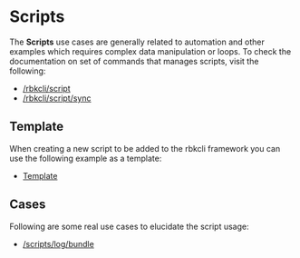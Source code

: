 # Scripts

The **Scripts** use cases are generally related to automation and other examples which requires complex data manipulation or loops. 
To check the documentation on set of commands that manages scripts, visit the following:
 - [/rbkcli/script](rbkcli_script.md)
 - [/rbkcli/script/sync](rbkcli_script_sync.md)

## Template
When creating a new script to be added to the rbkcli framework you can use the following example as a template:
 - [Template](KB0005.md)

## Cases
Following are some real use cases to elucidate the script usage:
 - [/scripts/log/bundle](KB0009.md)
